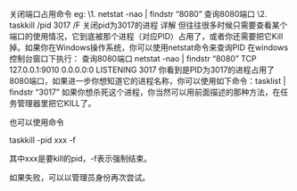 关闭端口占用命令
eg:
\1. netstat -nao | findstr “8080” 查询8080端口
\2. taskkill /pid 3017 /F 关闭pid为3017的进程
详解 
但往往很多时候只需要查看某个端口的使用情况，它到底被那个进程（对应PID）占用了，或者你还需要把它Kill掉。如果你在Windows操作系统，你可以使用netstat命令来查询PID
在windows控制台窗口下执行：
查询8080端口
netstat -nao | findstr “8080”
TCP 127.0.0.1:9010 0.0.0.0:0 LISTENING 3017
你看到是PID为3017的进程占用了8080端口，如果进一步你想知道它的进程名称，你可以使用如下命令：tasklist | findstr “3017” 如果你想杀死这个进程，你当然可以用前面描述的那种方法，在任务管理器里把它KILL了。



也可以使用命令



taskkill -pid xxx -f



其中xxx是要kill的pid，-f表示强制结束。



如果失败，可以以管理员身份再次尝试。